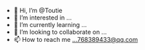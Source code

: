 - 👋 Hi, I’m @Toutie
- 👀 I’m interested in ...
- 🌱 I’m currently learning ...
- 💞️ I’m looking to collaborate on ...
- 📫 How to reach me ...768389433@qq.com

<!---
Toutie/Toutie is a ✨ special ✨ repository because its `README.md` (this file) appears on your GitHub profile.
You can click the Preview link to take a look at your changes.
--->
